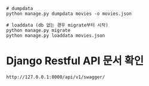 ```
# dumpdata
python manage.py dumpdata movies -o movies.json

# loaddata (db 없는 경우 migrate부터 시작)
python manage.py migrate
python manage.py loaddata movies.json
```

# Django Restful API 문서 확인
```
http://127.0.0.1:8000/api/v1/swagger/
```